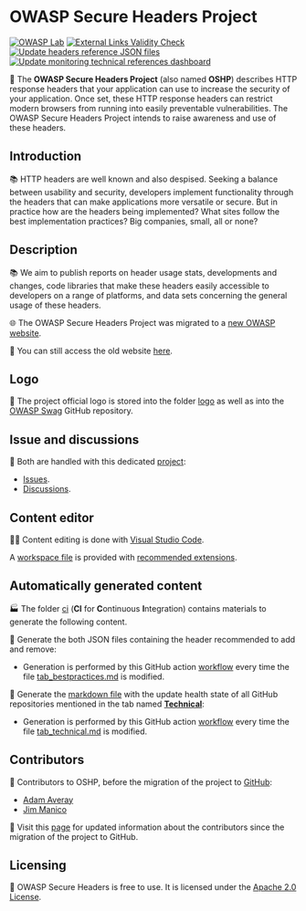 # OWASP Secure Headers Project

[![OWASP Lab](https://img.shields.io/badge/owasp-lab%20project-f7b73c.svg)](https://www.owasp.org/projects)
[![External Links Validity Check](https://github.com/OWASP/www-project-secure-headers/actions/workflows/check-external-links.yml/badge.svg?branch=master)](https://github.com/OWASP/www-project-secure-headers/actions/workflows/check-external-links.yml)
[![Update headers reference JSON files](https://github.com/OWASP/www-project-secure-headers/actions/workflows/headers-generate-json-files.yml/badge.svg?branch=master)](https://github.com/OWASP/www-project-secure-headers/actions/workflows/headers-generate-json-files.yml)
[![Update monitoring technical references dashboard](https://github.com/OWASP/www-project-secure-headers/actions/workflows/monitoring-technical-references-generate-dashboard.yml/badge.svg?branch=master)](https://github.com/OWASP/www-project-secure-headers/actions/workflows/monitoring-technical-references-generate-dashboard.yml)

🎯 The **OWASP Secure Headers Project** (also named **OSHP**) describes HTTP response headers that your application can use to increase the security of your application. Once set, these HTTP response headers can restrict modern browsers from running into easily preventable vulnerabilities. The OWASP Secure Headers Project intends to raise awareness and use of these headers.

## Introduction

📚 HTTP headers are well known and also despised. Seeking a balance between usability and security, developers implement functionality through the headers that can make applications more versatile or secure. But in practice how are the headers being implemented? What sites follow the best implementation practices? Big companies, small, all or none?

## Description

📚 We aim to publish reports on header usage stats, developments and changes, code libraries that make these headers easily accessible to developers on a range of platforms, and data sets concerning the general usage of these headers.

🌐 The OWASP Secure Headers Project was migrated to a [new OWASP website](https://owasp.org/www-project-secure-headers/).

📁 You can still access the old website [here](https://wiki.owasp.org/index.php/OWASP_Secure_Headers_Project).

## Logo

🎨 The project official logo is stored into the folder [logo](logo) as well as into the [OWASP Swag](https://github.com/OWASP/owasp-swag) GitHub repository.

## Issue and discussions

💬 Both are handled with this dedicated [project](https://github.com/oshp/oshp-tracking):

* [Issues](https://github.com/oshp/oshp-tracking/issues).
* [Discussions](https://github.com/oshp/oshp-tracking/discussions).

## Content editor

👩‍💻 Content editing is done with [Visual Studio Code](https://code.visualstudio.com/).

A [workspace file](project.code-workspace) is provided with [recommended extensions](.vscode/extensions.json).

## Automatically generated content

🏭 The folder [ci](ci) (**CI** for **C**ontinuous **I**ntegration) contains materials to generate the following content.

📝 Generate the both JSON files containing the header recommended to add and remove:

* Generation is performed by this GitHub action [workflow](.github/workflows/headers-generate-json-files.yml) every time the file [tab_bestpractices.md](tab_bestpractices.md) is modified.

📝 Generate the [markdown file](monitoring_technical_references_dashboard.md) with the update health state of all GitHub repositories mentioned in the tab named **[Technical](tab_technical.md)**:

* Generation is performed by this GitHub action [workflow](.github/workflows/monitoring-technical-references-generate-dashboard.yml) every time the file [tab_technical.md](tab_technical.md) is modified.

## Contributors

💌 Contributors to OSHP, before the migration of the project to [GitHub](https://github.com/OWASP/www-project-secure-headers):

* [Adam Averay](https://github.com/adamaveray)
* [Jim Manico](https://twitter.com/manicode)

💌 Visit this [page](https://github.com/OWASP/www-project-secure-headers/graphs/contributors) for updated information about the contributors since the migration of the project to GitHub.

## Licensing

📑 OWASP Secure Headers is free to use. It is licensed under the [Apache 2.0 License](https://www.apache.org/licenses/LICENSE-2.0).
